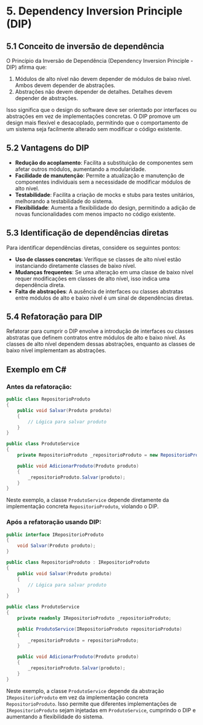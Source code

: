 
# 5. Dependency Inversion Principle (DIP)

## 5.1 Conceito de inversão de dependência

O Princípio da Inversão de Dependência (Dependency Inversion Principle - DIP) afirma que:
1. Módulos de alto nível não devem depender de módulos de baixo nível. Ambos devem depender de abstrações.
2. Abstrações não devem depender de detalhes. Detalhes devem depender de abstrações.

Isso significa que o design do software deve ser orientado por interfaces ou abstrações em vez de implementações concretas. O DIP promove um design mais flexível e desacoplado, permitindo que o comportamento de um sistema seja facilmente alterado sem modificar o código existente.

## 5.2 Vantagens do DIP

- **Redução do acoplamento**: Facilita a substituição de componentes sem afetar outros módulos, aumentando a modularidade.
- **Facilidade de manutenção**: Permite a atualização e manutenção de componentes individuais sem a necessidade de modificar módulos de alto nível.
- **Testabilidade**: Facilita a criação de mocks e stubs para testes unitários, melhorando a testabilidade do sistema.
- **Flexibilidade**: Aumenta a flexibilidade do design, permitindo a adição de novas funcionalidades com menos impacto no código existente.

## 5.3 Identificação de dependências diretas

Para identificar dependências diretas, considere os seguintes pontos:

- **Uso de classes concretas**: Verifique se classes de alto nível estão instanciando diretamente classes de baixo nível.
- **Mudanças frequentes**: Se uma alteração em uma classe de baixo nível requer modificações em classes de alto nível, isso indica uma dependência direta.
- **Falta de abstrações**: A ausência de interfaces ou classes abstratas entre módulos de alto e baixo nível é um sinal de dependências diretas.

## 5.4 Refatoração para DIP

Refatorar para cumprir o DIP envolve a introdução de interfaces ou classes abstratas que definem contratos entre módulos de alto e baixo nível. As classes de alto nível dependem dessas abstrações, enquanto as classes de baixo nível implementam as abstrações.

## Exemplo em C#

### Antes da refatoração:
```csharp
public class RepositorioProduto
{
    public void Salvar(Produto produto)
    {
        // Lógica para salvar produto
    }
}

public class ProdutoService
{
    private RepositorioProduto _repositorioProduto = new RepositorioProduto();

    public void AdicionarProduto(Produto produto)
    {
        _repositorioProduto.Salvar(produto);
    }
}
```

Neste exemplo, a classe `ProdutoService` depende diretamente da implementação concreta `RepositorioProduto`, violando o DIP.

### Após a refatoração usando DIP:
```csharp
public interface IRepositorioProduto
{
    void Salvar(Produto produto);
}

public class RepositorioProduto : IRepositorioProduto
{
    public void Salvar(Produto produto)
    {
        // Lógica para salvar produto
    }
}

public class ProdutoService
{
    private readonly IRepositorioProduto _repositorioProduto;

    public ProdutoService(IRepositorioProduto repositorioProduto)
    {
        _repositorioProduto = repositorioProduto;
    }

    public void AdicionarProduto(Produto produto)
    {
        _repositorioProduto.Salvar(produto);
    }
}
```

Neste exemplo, a classe `ProdutoService` depende da abstração `IRepositorioProduto` em vez da implementação concreta `RepositorioProduto`. Isso permite que diferentes implementações de `IRepositorioProduto` sejam injetadas em `ProdutoService`, cumprindo o DIP e aumentando a flexibilidade do sistema.
